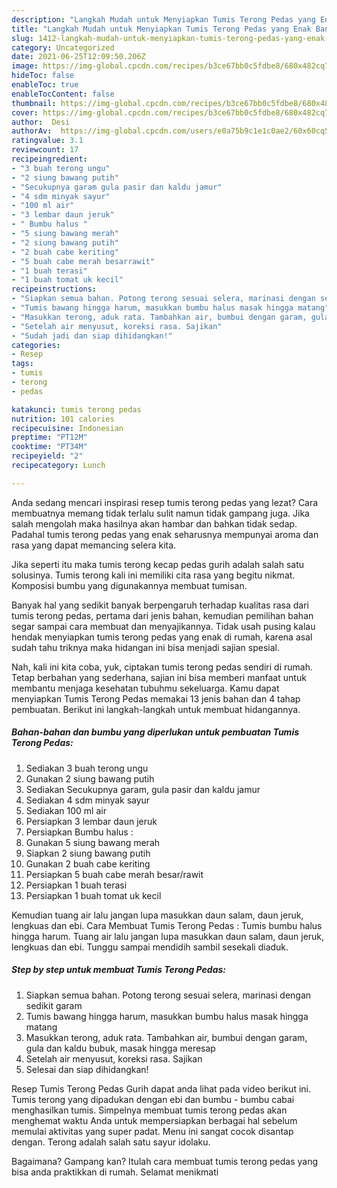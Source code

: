 ```yaml
---
description: "Langkah Mudah untuk Menyiapkan Tumis Terong Pedas yang Enak Banget"
title: "Langkah Mudah untuk Menyiapkan Tumis Terong Pedas yang Enak Banget"
slug: 1412-langkah-mudah-untuk-menyiapkan-tumis-terong-pedas-yang-enak-banget
category: Uncategorized
date: 2021-06-25T12:09:50.206Z
image: https://img-global.cpcdn.com/recipes/b3ce67bb0c5fdbe8/680x482cq70/tumis-terong-pedas-foto-resep-utama.jpg
hideToc: false
enableToc: true
enableTocContent: false
thumbnail: https://img-global.cpcdn.com/recipes/b3ce67bb0c5fdbe8/680x482cq70/tumis-terong-pedas-foto-resep-utama.jpg
cover: https://img-global.cpcdn.com/recipes/b3ce67bb0c5fdbe8/680x482cq70/tumis-terong-pedas-foto-resep-utama.jpg
author:  Desi
authorAv:  https://img-global.cpcdn.com/users/e0a75b9c1e1c0ae2/60x60cq50/avatar.jpg
ratingvalue: 3.1
reviewcount: 17
recipeingredient:
- "3 buah terong ungu"
- "2 siung bawang putih"
- "Secukupnya garam gula pasir dan kaldu jamur"
- "4 sdm minyak sayur"
- "100 ml air"
- "3 lembar daun jeruk"
- " Bumbu halus "
- "5 siung bawang merah"
- "2 siung bawang putih"
- "2 buah cabe keriting"
- "5 buah cabe merah besarrawit"
- "1 buah terasi"
- "1 buah tomat uk kecil"
recipeinstructions:
- "Siapkan semua bahan. Potong terong sesuai selera, marinasi dengan sedikit garam"
- "Tumis bawang hingga harum, masukkan bumbu halus masak hingga matang"
- "Masukkan terong, aduk rata. Tambahkan air, bumbui dengan garam, gula dan kaldu bubuk, masak hingga meresap"
- "Setelah air menyusut, koreksi rasa. Sajikan"
- "Sudah jadi dan siap dihidangkan!"
categories:
- Resep
tags:
- tumis
- terong
- pedas

katakunci: tumis terong pedas 
nutrition: 101 calories
recipecuisine: Indonesian
preptime: "PT12M"
cooktime: "PT34M"
recipeyield: "2"
recipecategory: Lunch

---
```



Anda sedang mencari inspirasi resep tumis terong pedas yang lezat? Cara membuatnya memang tidak terlalu sulit namun tidak gampang juga. Jika salah mengolah maka hasilnya akan hambar dan bahkan tidak sedap. Padahal tumis terong pedas yang enak seharusnya mempunyai aroma dan rasa yang dapat memancing selera kita.


Jika seperti itu maka tumis terong kecap pedas gurih adalah salah satu solusinya. Tumis terong kali ini memiliki cita rasa yang begitu nikmat. Komposisi bumbu yang digunakannya membuat tumisan.

Banyak hal yang sedikit banyak berpengaruh terhadap kualitas rasa dari tumis terong pedas, pertama dari jenis bahan, kemudian pemilihan bahan segar sampai cara membuat dan menyajikannya. Tidak usah pusing kalau hendak menyiapkan tumis terong pedas yang enak di rumah, karena asal sudah tahu triknya maka hidangan ini bisa menjadi sajian spesial.


Nah, kali ini kita coba, yuk, ciptakan tumis terong pedas sendiri di rumah. Tetap berbahan yang sederhana, sajian ini bisa memberi manfaat untuk membantu menjaga kesehatan tubuhmu sekeluarga. Kamu dapat menyiapkan Tumis Terong Pedas memakai 13 jenis bahan dan 4 tahap pembuatan. Berikut ini langkah-langkah untuk membuat hidangannya.

<!--inarticleads1-->

##### Bahan-bahan dan bumbu yang diperlukan untuk pembuatan Tumis Terong Pedas:

1. Sediakan 3 buah terong ungu
1. Gunakan 2 siung bawang putih
1. Sediakan Secukupnya garam, gula pasir dan kaldu jamur
1. Sediakan 4 sdm minyak sayur
1. Sediakan 100 ml air
1. Persiapkan 3 lembar daun jeruk
1. Persiapkan  Bumbu halus :
1. Gunakan 5 siung bawang merah
1. Siapkan 2 siung bawang putih
1. Gunakan 2 buah cabe keriting
1. Persiapkan 5 buah cabe merah besar/rawit
1. Persiapkan 1 buah terasi
1. Persiapkan 1 buah tomat uk kecil


Kemudian tuang air lalu jangan lupa masukkan daun salam, daun jeruk, lengkuas dan ebi. Cara Membuat Tumis Terong Pedas : Tumis bumbu halus hingga harum. Tuang air lalu jangan lupa masukkan daun salam, daun jeruk, lengkuas dan ebi. Tunggu sampai mendidih sambil sesekali diaduk. 

<!--inarticleads2-->

##### Step by step untuk membuat Tumis Terong Pedas:

1. Siapkan semua bahan. Potong terong sesuai selera, marinasi dengan sedikit garam
1. Tumis bawang hingga harum, masukkan bumbu halus masak hingga matang
1. Masukkan terong, aduk rata. Tambahkan air, bumbui dengan garam, gula dan kaldu bubuk, masak hingga meresap
1. Setelah air menyusut, koreksi rasa. Sajikan
1. Selesai dan siap dihidangkan!

Resep Tumis Terong Pedas Gurih dapat anda lihat pada video berikut ini. Tumis terong yang dipadukan dengan ebi dan bumbu - bumbu cabai menghasilkan tumis. Simpelnya membuat tumis terong pedas akan menghemat waktu Anda untuk mempersiapkan berbagai hal sebelum memulai aktivitas yang super padat. Menu ini sangat cocok disantap dengan. Terong adalah salah satu sayur idolaku. 

Bagaimana? Gampang kan? Itulah cara membuat tumis terong pedas yang bisa anda praktikkan di rumah. Selamat menikmati
